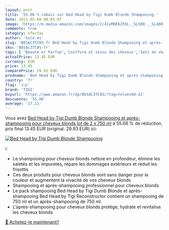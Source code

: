 ```yaml
---
layout: post
title: '55.06 % rabais sur Bed Head by Tigi Dumb Blonde Shampooing '
date: 2021-05-08 08:01:07
image: 'https://m.media-amazon.com/images/I/41xMOE62FbL._SL500_._SL400_.jpg'
comments: true
category: ofertas
author: 'tole.es'
slug: 'B01AC3TC0S-fr Bed Head by Tigi Dumb Blonde Shampooing et après-...'
sku: 'B01AC3TC0S-fr'
tags: [ 'Beauté et Parfum','Coiffure et soins des cheveux','Sets de shampooings et après-shampooings','Soins des cheveux','tigi', ]
actualPrice: 13.45 EUR
currency: EUR
price: 13.45
comparePrice: 29.93 EUR
prodname: 'Bed Head by Tigi Dumb Blonde Shampooing et après-shampooing pour cheveux blonds  lot de 2 x 750 ml'
country: 'fr'
flag: '🇫🇷'
brand: 'TIGI'
buyurl: 'https://www.amazon.fr/dp/B01AC3TC0S/?tag=tolees0d-21'
descuento: '55.06'
average: '17.11'
---
```


Vous avez [Bed Head by Tigi Dumb Blonde Shampooing et après-shampooing pour cheveux blonds  lot de 2 x 750 ml](https://www.amazon.fr/dp/B01AC3TC0S/?tag=tolees0d-21)  à  55.06 % de réduction, prix final  13.45 EUR (original: 29.93 EUR) ici:

[![Bed Head by Tigi Dumb Blonde Shampooing ](https://m.media-amazon.com/images/I/41xMOE62FbL._SL500_._SL400_.jpg)](https://www.amazon.fr/dp/B01AC3TC0S/?tag=tolees0d-21)

ℹ️:

- Le shampooing pour cheveux blonds nettoie en profondeur, élimine les saletés et les impuretés, répare les dommages extérieurs et réduit les frisottis
- Ces deux produits pour cheveux blonds sont sans danger pour la couleur et augmentent la vivacité de vos cheveux blonds
- Shampooing et après-shampooing professionnel pour cheveux blonds
- Le pack shampooing Bed Head by Tigi Dumb Blonde et après-shampooing Bed Head by Tigi Reconstructor contient un shampooing de 750 ml et un après-shampooing de 750 ml.
- L’après-shampooing pour cheveux blonds protège, hydrate et revitalise les cheveux blonds

[🛒 Achetez-le maintenant!!](https://www.amazon.fr/dp/B01AC3TC0S/?tag=tolees0d-21)
